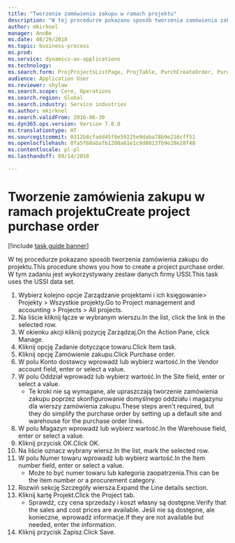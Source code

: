 ```yaml
--- 
title: "Tworzenie zamówienia zakupu w ramach projektu"
description: "W tej procedurze pokazano sposób tworzenia zamówienia zakupu do projektu."
author: mkirknel
manager: AnnBe
ms.date: 08/29/2018
ms.topic: business-process
ms.prod: 
ms.service: dynamics-ax-applications
ms.technology: 
ms.search.form: ProjProjectsListPage, ProjTable, PurchCreateOrder, PurchTable, InventItemIdLookupPurchase
audience: Application User
ms.reviewer: shylaw
ms.search.scope: Core, Operations
ms.search.region: Global
ms.search.industry: Service industries
ms.author: mkirknel
ms.search.validFrom: 2016-06-30
ms.dyn365.ops.version: Version 7.0.0
ms.translationtype: HT
ms.sourcegitcommit: 0312b8cfadd45f8e59225e9daba78b9e216cff51
ms.openlocfilehash: 0fa5f60abafb1200a61e1c9d8013fb9e28e28f48
ms.contentlocale: pl-pl
ms.lasthandoff: 09/14/2018

---
```

# <a name="create-project-purchase-order"></a><span data-ttu-id="bab59-103">Tworzenie zamówienia zakupu w ramach projektu</span><span class="sxs-lookup"><span data-stu-id="bab59-103">Create project purchase order</span></span>

[!include [task guide banner](../../includes/task-guide-banner.md)]

<span data-ttu-id="bab59-104">W tej procedurze pokazano sposób tworzenia zamówienia zakupu do projektu.</span><span class="sxs-lookup"><span data-stu-id="bab59-104">This procedure shows you how to create a project purchase order.</span></span> <span data-ttu-id="bab59-105">W tym zadaniu jest wykorzystywany zestaw danych firmy USSI.</span><span class="sxs-lookup"><span data-stu-id="bab59-105">This task uses the USSI data set.</span></span>

1. <span data-ttu-id="bab59-106">Wybierz kolejno opcje Zarządzanie projektami i ich księgowanie> Projekty > Wszystkie projekty.</span><span class="sxs-lookup"><span data-stu-id="bab59-106">Go to Project management and accounting > Projects > All projects.</span></span>
2. <span data-ttu-id="bab59-107">Na liście kliknij łącze w wybranym wierszu.</span><span class="sxs-lookup"><span data-stu-id="bab59-107">In the list, click the link in the selected row.</span></span>
3. <span data-ttu-id="bab59-108">W okienku akcji kliknij pozycję Zarządzaj.</span><span class="sxs-lookup"><span data-stu-id="bab59-108">On the Action Pane, click Manage.</span></span>
4. <span data-ttu-id="bab59-109">Kliknij opcję Zadanie dotyczące towaru.</span><span class="sxs-lookup"><span data-stu-id="bab59-109">Click Item task.</span></span>
5. <span data-ttu-id="bab59-110">Kliknij opcję Zamówienie zakupu.</span><span class="sxs-lookup"><span data-stu-id="bab59-110">Click Purchase order.</span></span>
6. <span data-ttu-id="bab59-111">W polu Konto dostawcy wprowadź lub wybierz wartość.</span><span class="sxs-lookup"><span data-stu-id="bab59-111">In the Vendor account field, enter or select a value.</span></span>
7. <span data-ttu-id="bab59-112">W polu Oddział wprowadź lub wybierz wartość.</span><span class="sxs-lookup"><span data-stu-id="bab59-112">In the Site field, enter or select a value.</span></span>
    * <span data-ttu-id="bab59-113">Te kroki nie są wymagane, ale upraszczają tworzenie zamówienia zakupu poprzez skonfigurowanie domyślnego oddziału i magazynu dla wierszy zamówienia zakupu.</span><span class="sxs-lookup"><span data-stu-id="bab59-113">These steps aren't required, but they do simplify the purchase order by setting up a default site and warehouse for the purchase order lines.</span></span>  
8. <span data-ttu-id="bab59-114">W polu Magazyn wprowadź lub wybierz wartość.</span><span class="sxs-lookup"><span data-stu-id="bab59-114">In the Warehouse field, enter or select a value.</span></span>
9. <span data-ttu-id="bab59-115">Kliknij przycisk OK.</span><span class="sxs-lookup"><span data-stu-id="bab59-115">Click OK.</span></span>
10. <span data-ttu-id="bab59-116">Na liście oznacz wybrany wiersz.</span><span class="sxs-lookup"><span data-stu-id="bab59-116">In the list, mark the selected row.</span></span>
11. <span data-ttu-id="bab59-117">W polu Numer towaru wprowadź lub wybierz wartość.</span><span class="sxs-lookup"><span data-stu-id="bab59-117">In the Item number field, enter or select a value.</span></span>
    * <span data-ttu-id="bab59-118">Może to być numer towaru lub kategoria zaopatrzenia.</span><span class="sxs-lookup"><span data-stu-id="bab59-118">This can be the item number or a procurement category.</span></span>  
12. <span data-ttu-id="bab59-119">Rozwiń sekcję Szczegóły wiersza.</span><span class="sxs-lookup"><span data-stu-id="bab59-119">Expand the Line details section.</span></span>
13. <span data-ttu-id="bab59-120">Kliknij kartę Projekt.</span><span class="sxs-lookup"><span data-stu-id="bab59-120">Click the Project tab.</span></span>
    * <span data-ttu-id="bab59-121">Sprawdź, czy cena sprzedaży i koszt własny są dostępne.</span><span class="sxs-lookup"><span data-stu-id="bab59-121">Verify that the sales and cost prices are available.</span></span> <span data-ttu-id="bab59-122">Jeśli nie są dostępne, ale konieczne, wprowadź informacje.</span><span class="sxs-lookup"><span data-stu-id="bab59-122">If they are not available but needed, enter the information.</span></span>  
14. <span data-ttu-id="bab59-123">Kliknij przycisk Zapisz.</span><span class="sxs-lookup"><span data-stu-id="bab59-123">Click Save.</span></span>


